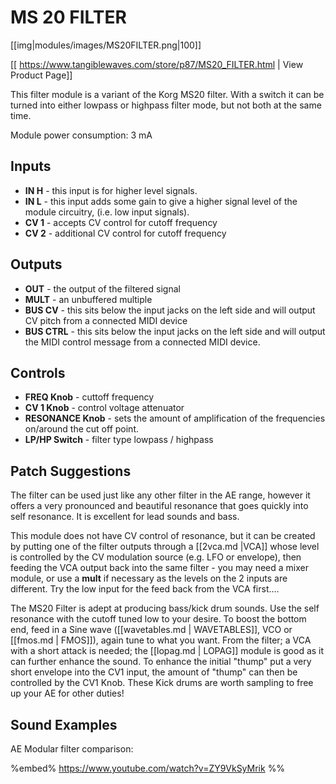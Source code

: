 # MS 20 FILTER
[[img|modules/images/MS20FILTER.png|100]]

[[ https://www.tangiblewaves.com/store/p87/MS20_FILTER.html | View Product Page]]

This filter module is a variant of the Korg MS20 filter. With a switch it can be turned into either lowpass or highpass filter mode, but not both at the same time.

Module power consumption: 3 mA

## Inputs
* **IN H** - this input is for higher level signals.
* **IN L** - this input adds some gain to give a higher signal level of the module circuitry, (i.e. low input signals).
* **CV 1** - accepts CV control for cutoff frequency
* **CV 2** - additional CV control for cutoff frequency

## Outputs
* **OUT** - the output of the filtered signal
* **MULT** - an unbuffered multiple
* **BUS CV** - this sits below the input jacks on the left side and will output CV pitch from a connected MIDI device
* **BUS CTRL** - this sits below the input jacks on the left side and will output the MIDI control message from a connected MIDI device.

## Controls
* **FREQ Knob** - cuttoff frequency
* **CV 1 Knob** - control voltage attenuator
* **RESONANCE Knob** - sets the amount of amplification of the frequencies on/around the cut off point.
* **LP/HP Switch** - filter type lowpass / highpass

## Patch Suggestions

The filter can be used just like any other filter in the AE range, however it offers a very pronounced and beautiful resonance that goes quickly into self resonance. It is excellent for lead sounds and bass.

This module does not have CV control of resonance, but it can be created by putting one of the filter outputs through a [[2vca.md |VCA]] whose level is controlled by the CV modulation source (e.g. LFO or envelope), then feeding the VCA output back into the same filter - you may need a mixer module, or use a **mult** if necessary as the levels on the 2 inputs are different.  Try the low input for the feed back from the VCA first....

The MS20 Filter is adept at producing bass/kick drum sounds.  Use the self resonance with the cutoff tuned low to your desire. To boost the bottom end, feed in a Sine wave ([[wavetables.md | WAVETABLES]], VCO or [[fmos.md | FMOS]]), again tune to what you want. From the filter; a VCA with a short attack is needed; the [[lopag.md | LOPAG]] module is good as it can further enhance the sound.  To enhance the initial "thump" put a very short envelope into the CV1 input, the amount of "thump" can then be controlled by the CV1 Knob. These Kick drums are worth sampling to free up your AE for other duties!

## Sound Examples

AE Modular filter comparison:

%embed% https://www.youtube.com/watch?v=ZY9VkSyMrik %%
